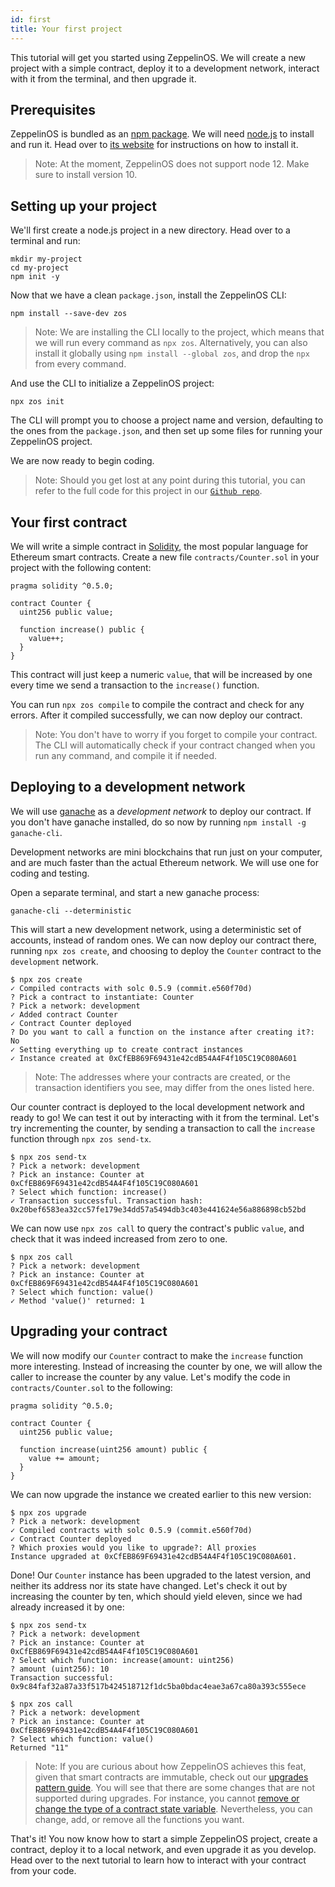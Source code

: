 ```yaml
---
id: first
title: Your first project
---
```


This tutorial will get you started using ZeppelinOS. We will create a new project with a simple contract, deploy it to a development network, interact with it from the terminal, and then upgrade it.

## Prerequisites

ZeppelinOS is bundled as an [npm package](https://npmjs.com/package/zos). We will need [node.js](https://nodejs.org/) to install and run it. Head over to [its website](https://nodejs.org/) for instructions on how to install it.

> Note: At the moment, ZeppelinOS does not support node 12. Make sure to install version 10.

## Setting up your project

We'll first create a node.js project in a new directory. Head over to a terminal and run:

```console
mkdir my-project
cd my-project
npm init -y
```

Now that we have a clean `package.json`, install the ZeppelinOS CLI:

```console
npm install --save-dev zos
```

> Note: We are installing the CLI locally to the project, which means that we will run every command as `npx zos`. Alternatively, you can also install it globally using `npm install --global zos`, and drop the `npx` from every command.

And use the CLI to initialize a ZeppelinOS project:

```console
npx zos init
```

The CLI will prompt you to choose a project name and version, defaulting to the ones from the `package.json`, and then set up some files for running your ZeppelinOS project.

We are now ready to begin coding.

> Note: Should you get lost at any point during this tutorial, you can refer to the full code for this project in our [`Github repo`](https://github.com/zeppelinos/zos/tree/v2.4.0/examples/first-project).

## Your first contract

We will write a simple contract in [Solidity](https://solidity.readthedocs.io/), the most popular language for Ethereum smart contracts. Create a new file `contracts/Counter.sol` in your project with the following content:

```solidity
pragma solidity ^0.5.0;

contract Counter {
  uint256 public value;
  
  function increase() public {
    value++;
  }
}
```

This contract will just keep a numeric `value`, that will be increased by one every time we send a transaction to the `increase()` function.

You can run `npx zos compile` to compile the contract and check for any errors. After it compiled successfully, we can now deploy our contract.

> Note: You don't have to worry if you forget to compile your contract. The CLI will automatically check if your contract changed when you run any command, and compile it if needed.

## Deploying to a development network

We will use [ganache](https://truffleframework.com/ganache) as a _development network_ to deploy our contract. If you don't have ganache installed, do so now by running `npm install -g ganache-cli`.

Development networks are mini blockchains that run just on your computer, and are much faster than the actual Ethereum network. We will use one for coding and testing.

Open a separate terminal, and start a new ganache process:

```console
ganache-cli --deterministic
```

This will start a new development network, using a deterministic set of accounts, instead of random ones. We can now deploy our contract there, running `npx zos create`, and choosing to deploy the `Counter` contract to the `development` network.

```console
$ npx zos create
✓ Compiled contracts with solc 0.5.9 (commit.e560f70d)
? Pick a contract to instantiate: Counter
? Pick a network: development
✓ Added contract Counter
✓ Contract Counter deployed
? Do you want to call a function on the instance after creating it?: No
✓ Setting everything up to create contract instances
✓ Instance created at 0xCfEB869F69431e42cdB54A4F4f105C19C080A601
```

> Note: The addresses where your contracts are created, or the transaction identifiers you see, may differ from the ones listed here.

Our counter contract is deployed to the local development network and ready to go! We can test it out by interacting with it from the terminal. Let's try incrementing the counter, by sending a transaction to call the `increase` function through `npx zos send-tx`.

```console
$ npx zos send-tx
? Pick a network: development
? Pick an instance: Counter at 0xCfEB869F69431e42cdB54A4F4f105C19C080A601
? Select which function: increase()
✓ Transaction successful. Transaction hash: 0x20bef6583ea32cc57fe179e34dd57a5494db3c403e441624e56a886898cb52bd
```

We can now use `npx zos call` to query the contract's public `value`, and check that it was indeed increased from zero to one.

```console
$ npx zos call
? Pick a network: development
? Pick an instance: Counter at 0xCfEB869F69431e42cdB54A4F4f105C19C080A601
? Select which function: value()
✓ Method 'value()' returned: 1
```

<!-- We could move the following to a separate tutorial -->
## Upgrading your contract

We will now modify our `Counter` contract to make the `increase` function more interesting. Instead of increasing the counter by one, we will allow the caller to increase the counter by any value. Let's modify the code in `contracts/Counter.sol` to the following:

```solidity
pragma solidity ^0.5.0;

contract Counter {
  uint256 public value;
  
  function increase(uint256 amount) public {
    value += amount;
  }
}
```

We can now upgrade the instance we created earlier to this new version:

```console
$ npx zos upgrade
? Pick a network: development
✓ Compiled contracts with solc 0.5.9 (commit.e560f70d)
✓ Contract Counter deployed
? Which proxies would you like to upgrade?: All proxies
Instance upgraded at 0xCfEB869F69431e42cdB54A4F4f105C19C080A601.
```

Done! Our `Counter` instance has been upgraded to the latest version, and neither its address nor its state have changed. Let's check it out by increasing the counter by ten, which should yield eleven, since we had already increased it by one:

```console
$ npx zos send-tx
? Pick a network: development
? Pick an instance: Counter at 0xCfEB869F69431e42cdB54A4F4f105C19C080A601
? Select which function: increase(amount: uint256)
? amount (uint256): 10
Transaction successful: 0x9c84faf32a87a33f517b424518712f1dc5ba0bdac4eae3a67ca80a393c555ece

$ npx zos call
? Pick a network: development
? Pick an instance: Counter at 0xCfEB869F69431e42cdB54A4F4f105C19C080A601
? Select which function: value()
Returned "11"
```

> Note: If you are curious about how ZeppelinOS achieves this feat, given that smart contracts are immutable, check out our [upgrades pattern guide](pattern). You will see that there are some changes that are not supported during upgrades. For instance, you cannot [remove or change the type of a contract state variable](https://docs.zeppelinos.org/docs/writing_contracts.html#modifying-your-contracts). Nevertheless, you can change, add, or remove all the functions you want.

That's it! You now know how to start a simple ZeppelinOS project, create a contract, deploy it to a local network, and even upgrade it as you develop. Head over to the next tutorial to learn how to interact with your contract from your code.